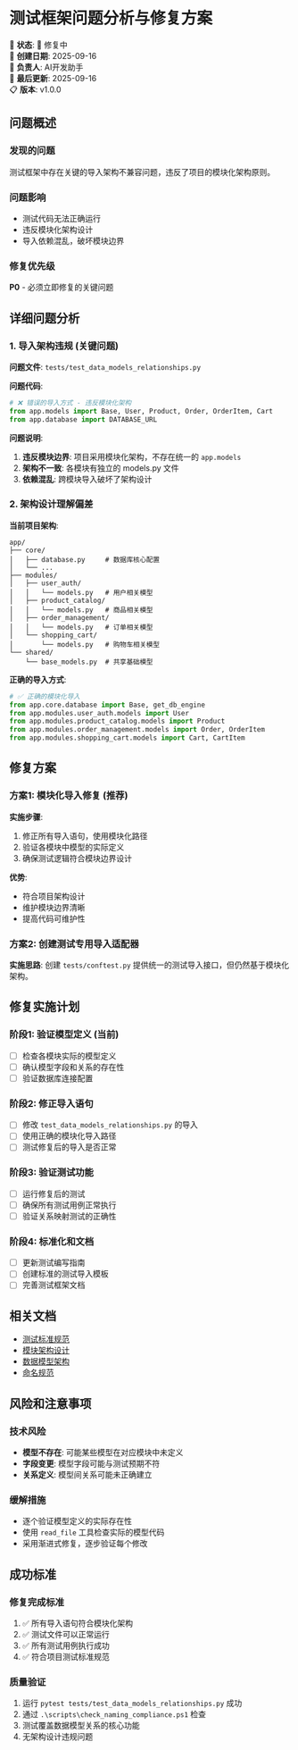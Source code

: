 # 测试框架问题分析与修复方案

📝 **状态**: 🔄 修复中  
📅 **创建日期**: 2025-09-16  
👤 **负责人**: AI开发助手  
🔄 **最后更新**: 2025-09-16  
📋 **版本**: v1.0.0  

## 问题概述

### 发现的问题
测试框架中存在关键的导入架构不兼容问题，违反了项目的模块化架构原则。

### 问题影响
- 测试代码无法正确运行
- 违反模块化架构设计
- 导入依赖混乱，破坏模块边界

### 修复优先级
**P0** - 必须立即修复的关键问题

## 详细问题分析

### 1. 导入架构违规 (关键问题)

**问题文件**: `tests/test_data_models_relationships.py`

**问题代码**:
```python
# ❌ 错误的导入方式 - 违反模块化架构
from app.models import Base, User, Product, Order, OrderItem, Cart
from app.database import DATABASE_URL
```

**问题说明**:
1. **违反模块边界**: 项目采用模块化架构，不存在统一的 `app.models`
2. **架构不一致**: 各模块有独立的 models.py 文件
3. **依赖混乱**: 跨模块导入破坏了架构设计

### 2. 架构设计理解偏差

**当前项目架构**:
```
app/
├── core/
│   ├── database.py     # 数据库核心配置
│   └── ...
├── modules/
│   ├── user_auth/
│   │   └── models.py   # 用户相关模型
│   ├── product_catalog/
│   │   └── models.py   # 商品相关模型
│   ├── order_management/
│   │   └── models.py   # 订单相关模型
│   └── shopping_cart/
│       └── models.py   # 购物车相关模型
└── shared/
    └── base_models.py  # 共享基础模型
```

**正确的导入方式**:
```python
# ✅ 正确的模块化导入
from app.core.database import Base, get_db_engine
from app.modules.user_auth.models import User
from app.modules.product_catalog.models import Product  
from app.modules.order_management.models import Order, OrderItem
from app.modules.shopping_cart.models import Cart, CartItem
```

## 修复方案

### 方案1: 模块化导入修复 (推荐)

**实施步骤**:
1. 修正所有导入语句，使用模块化路径
2. 验证各模块中模型的实际定义
3. 确保测试逻辑符合模块边界设计

**优势**:
- 符合项目架构设计
- 维护模块边界清晰
- 提高代码可维护性

### 方案2: 创建测试专用导入适配器

**实施思路**:
创建 `tests/conftest.py` 提供统一的测试导入接口，但仍然基于模块化架构。

## 修复实施计划

### 阶段1: 验证模型定义 (当前)
- [ ] 检查各模块实际的模型定义
- [ ] 确认模型字段和关系的存在性
- [ ] 验证数据库连接配置

### 阶段2: 修正导入语句
- [ ] 修改 `test_data_models_relationships.py` 的导入
- [ ] 使用正确的模块化导入路径
- [ ] 测试修复后的导入是否正常

### 阶段3: 验证测试功能
- [ ] 运行修复后的测试
- [ ] 确保所有测试用例正常执行
- [ ] 验证关系映射测试的正确性

### 阶段4: 标准化和文档
- [ ] 更新测试编写指南
- [ ] 创建标准的测试导入模板
- [ ] 完善测试框架文档

## 相关文档

- [测试标准规范](../../standards/testing-standards.md)
- [模块架构设计](../../architecture/module-architecture.md)
- [数据模型架构](../../architecture/data-models.md)
- [命名规范](../../standards/naming-conventions.md)

## 风险和注意事项

### 技术风险
- **模型不存在**: 可能某些模型在对应模块中未定义
- **字段变更**: 模型字段可能与测试预期不符
- **关系定义**: 模型间关系可能未正确建立

### 缓解措施
- 逐个验证模型定义的实际存在性
- 使用 `read_file` 工具检查实际的模型代码
- 采用渐进式修复，逐步验证每个修改

## 成功标准

### 修复完成标准
1. ✅ 所有导入语句符合模块化架构
2. ✅ 测试文件可以正常运行
3. ✅ 所有测试用例执行成功
4. ✅ 符合项目测试标准规范

### 质量验证
1. 运行 `pytest tests/test_data_models_relationships.py` 成功
2. 通过 `.\scripts\check_naming_compliance.ps1` 检查
3. 测试覆盖数据模型关系的核心功能
4. 无架构设计违规问题